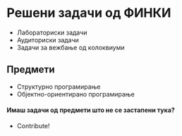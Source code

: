 # Решени задачи од ФИНКИ
- Лабораториски задачи
- Аудиториски задачи
- Задачи за вежбање од колоквиуми

## Предмети
- Структурно програмирање
- Објектно-ориентирано програмирање

#### Имаш задачи од предмети што не се застапени тука?
- Contribute!



